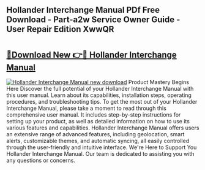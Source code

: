 ## Hollander Interchange Manual PDf Free Download - Part-a2w Service Owner Guide - User Repair Edition XwwQR

# <h2><a href="http://bc29793.oget.top/?id=Hollander+Interchange+Manual">🔗Download New 👉🔴 Hollander Interchange Manual</a></h2>

[![Hollander Interchange Manual new download](https://i.imgur.com/5g1atiW.png)](http://bc29793.oget.top/?id=Hollander+Interchange+Manual)
Product Mastery Begins Here Discover the full potential of your Hollander Interchange Manual with this user manual. Learn about its capabilities, installation steps, operating procedures, and troubleshooting tips. To get the most out of your Hollander Interchange Manual, please take a moment to read through this comprehensive user manual. It includes step-by-step instructions for setting up your product, as well as detailed information on how to use its various features and capabilities. Hollander Interchange Manual offers users an extensive range of advanced features, including geolocation, smart alerts, customizable themes, and automatic syncing, all easily controlled through the user-friendly and intuitive interface. We're Here to Support You Hollander Interchange Manual. Our team is dedicated to assisting you with any questions or concerns.
